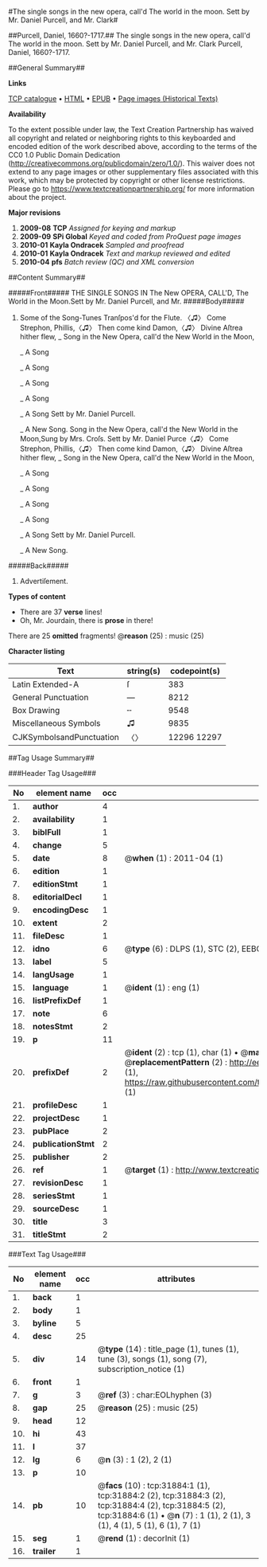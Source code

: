 #The single songs in the new opera, call'd The world in the moon. Sett by Mr. Daniel Purcell, and Mr. Clark#

##Purcell, Daniel, 1660?-1717.##
The single songs in the new opera, call'd The world in the moon. Sett by Mr. Daniel Purcell, and Mr. Clark
Purcell, Daniel, 1660?-1717.

##General Summary##

**Links**

[TCP catalogue](http://www.ota.ox.ac.uk/tcp/)  • 
[HTML](http://tei.it.ox.ac.uk/tcp/Texts-HTML/free/A56/A56226.html)  • 
[EPUB](http://tei.it.ox.ac.uk/tcp/Texts-EPUB/free/A56/A56226.epub) • 
[Page images (Historical Texts)](https://historicaltexts.jisc.ac.uk/eebo-99827466e)

**Availability**

To the extent possible under law, the Text Creation Partnership has waived all copyright and related or neighboring rights to this keyboarded and encoded edition of the work described above, according to the terms of the CC0 1.0 Public Domain Dedication (http://creativecommons.org/publicdomain/zero/1.0/). This waiver does not extend to any page images or other supplementary files associated with this work, which may be protected by copyright or other license restrictions. Please go to https://www.textcreationpartnership.org/ for more information about the project.

**Major revisions**

1. __2009-08__ __TCP__ *Assigned for keying and markup*
1. __2009-09__ __SPi Global__ *Keyed and coded from ProQuest page images*
1. __2010-01__ __Kayla Ondracek__ *Sampled and proofread*
1. __2010-01__ __Kayla Ondracek__ *Text and markup reviewed and edited*
1. __2010-04__ __pfs__ *Batch review (QC) and XML conversion*

##Content Summary##

#####Front#####
THE SINGLE SONGS IN The New OPERA, CALL'D, The World in the Moon.Sett by Mr. Daniel Purcell, and Mr.
#####Body#####

1. Some of the Song-Tunes Tranſpos'd for the Flute.
〈♫〉 Come Strephon, Phillis,〈♫〉 Then come kind Damon,〈♫〉 Divine Aſtrea hither flew,
    _ Song in the New Opera, call'd the New World in the Moon,

    _ A Song

    _ A Song

    _ A Song

    _ A Song

    _ A Song Sett by Mr. Daniel Purcell.

    _ A New Song.
Song in the New Opera, call'd the New World in the Moon,Sung by Mrs. Croſs. Sett by Mr. Daniel Purce〈♫〉 Come Strephon, Phillis,〈♫〉 Then come kind Damon,〈♫〉 Divine Aſtrea hither flew,
    _ Song in the New Opera, call'd the New World in the Moon,

    _ A Song

    _ A Song

    _ A Song

    _ A Song

    _ A Song Sett by Mr. Daniel Purcell.

    _ A New Song.

#####Back#####

1. Advertiſement.

**Types of content**

  * There are 37 **verse** lines!
  * Oh, Mr. Jourdain, there is **prose** in there!

There are 25 **omitted** fragments! 
 @__reason__ (25) : music (25)

**Character listing**


|Text|string(s)|codepoint(s)|
|---|---|---|
|Latin Extended-A|ſ|383|
|General Punctuation|—|8212|
|Box Drawing|╌|9548|
|Miscellaneous Symbols|♫|9835|
|CJKSymbolsandPunctuation|〈〉|12296 12297|

##Tag Usage Summary##

###Header Tag Usage###

|No|element name|occ|attributes|
|---|---|---|---|
|1.|__author__|4||
|2.|__availability__|1||
|3.|__biblFull__|1||
|4.|__change__|5||
|5.|__date__|8| @__when__ (1) : 2011-04 (1)|
|6.|__edition__|1||
|7.|__editionStmt__|1||
|8.|__editorialDecl__|1||
|9.|__encodingDesc__|1||
|10.|__extent__|2||
|11.|__fileDesc__|1||
|12.|__idno__|6| @__type__ (6) : DLPS (1), STC (2), EEBO-CITATION (1), PROQUEST (1), VID (1)|
|13.|__label__|5||
|14.|__langUsage__|1||
|15.|__language__|1| @__ident__ (1) : eng (1)|
|16.|__listPrefixDef__|1||
|17.|__note__|6||
|18.|__notesStmt__|2||
|19.|__p__|11||
|20.|__prefixDef__|2| @__ident__ (2) : tcp (1), char (1)  •  @__matchPattern__ (2) : ([0-9\-]+):([0-9IVX]+) (1), (.+) (1)  •  @__replacementPattern__ (2) : http://eebo.chadwyck.com/downloadtiff?vid=$1&page=$2 (1), https://raw.githubusercontent.com/textcreationpartnership/Texts/master/tcpchars.xml#$1 (1)|
|21.|__profileDesc__|1||
|22.|__projectDesc__|1||
|23.|__pubPlace__|2||
|24.|__publicationStmt__|2||
|25.|__publisher__|2||
|26.|__ref__|1| @__target__ (1) : http://www.textcreationpartnership.org/docs/. (1)|
|27.|__revisionDesc__|1||
|28.|__seriesStmt__|1||
|29.|__sourceDesc__|1||
|30.|__title__|3||
|31.|__titleStmt__|2||


###Text Tag Usage###

|No|element name|occ|attributes|
|---|---|---|---|
|1.|__back__|1||
|2.|__body__|1||
|3.|__byline__|5||
|4.|__desc__|25||
|5.|__div__|14| @__type__ (14) : title_page (1), tunes (1), tune (3), songs (1), song (7), subscription_notice (1)|
|6.|__front__|1||
|7.|__g__|3| @__ref__ (3) : char:EOLhyphen (3)|
|8.|__gap__|25| @__reason__ (25) : music (25)|
|9.|__head__|12||
|10.|__hi__|43||
|11.|__l__|37||
|12.|__lg__|6| @__n__ (3) : 1 (2), 2 (1)|
|13.|__p__|10||
|14.|__pb__|10| @__facs__ (10) : tcp:31884:1 (1), tcp:31884:2 (2), tcp:31884:3 (2), tcp:31884:4 (2), tcp:31884:5 (2), tcp:31884:6 (1)  •  @__n__ (7) : 1 (1), 2 (1), 3 (1), 4 (1), 5 (1), 6 (1), 7 (1)|
|15.|__seg__|1| @__rend__ (1) : decorInit (1)|
|16.|__trailer__|1||
